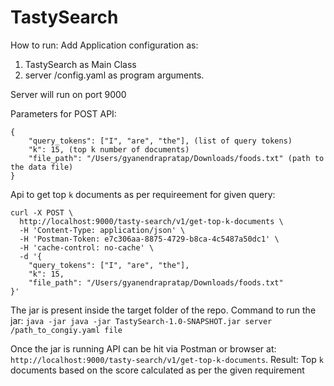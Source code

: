 # TastySearch
How to run:
Add Application configuration as:
1. TastySearch as Main Class
2. server /config.yaml as program arguments. 

Server will run on port 9000

Parameters for POST API:
```
{
	"query_tokens": ["I", "are", "the"], (list of query tokens)
	"k": 15, (top k number of documents)
	"file_path": "/Users/gyanendrapratap/Downloads/foods.txt" (path to the data file)
}
```

Api to get top ```k``` documents as per requireement for given query:
```
curl -X POST \
  http://localhost:9000/tasty-search/v1/get-top-k-documents \
  -H 'Content-Type: application/json' \
  -H 'Postman-Token: e7c306aa-8875-4729-b8ca-4c5487a50dc1' \
  -H 'cache-control: no-cache' \
  -d '{
	"query_tokens": ["I", "are", "the"],
	"k": 15,
	"file_path": "/Users/gyanendrapratap/Downloads/foods.txt"
}'
```

The jar is present inside the target folder of the repo.
Command to run the jar:
```java -jar java -jar TastySearch-1.0-SNAPSHOT.jar server /path_to_congiy.yaml file```

Once the jar is running API can be hit via Postman or browser at: 
```http://localhost:9000/tasty-search/v1/get-top-k-documents```.
Result: Top ```k``` documents based on the score calculated as per the given requirement
